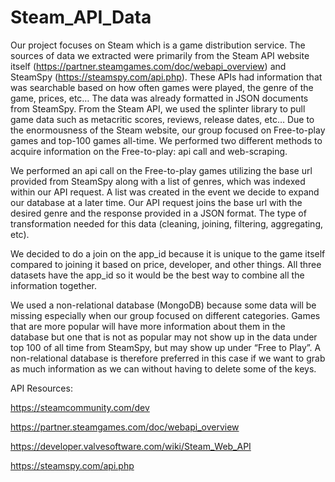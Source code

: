 # Steam_API_Data
Our project focuses on Steam which is a game distribution service. The sources of data we extracted were primarily from the Steam API website itself (https://partner.steamgames.com/doc/webapi_overview) and SteamSpy (https://steamspy.com/api.php). These APIs had information that was searchable based on how often games were played, the genre of the game, prices, etc… The data was already formatted in JSON documents from SteamSpy. From the Steam API, we used the splinter library to pull game data such as metacritic scores, reviews, release dates, etc… Due to the enormousness of the Steam website, our group focused on Free-to-play games and top-100 games all-time. We performed two different methods to acquire information on the Free-to-play: api call and web-scraping.

We performed an api call on the Free-to-play games utilizing the base url provided from SteamSpy along with a list of genres, which was indexed within our API request. A list was created in the event we decide to expand our database at a later time. Our API request joins the base url with the desired genre and the response provided in a JSON format. The type of transformation needed for this data (cleaning, joining, filtering, aggregating, etc).

We decided to do a join on the app_id because it is unique to the game itself compared to joining it based on price, developer, and other things. All three datasets have the app_id so it would be the best way to combine all the information together.

We used a non-relational database (MongoDB) because some data will be missing especially when our group focused on different categories. Games that are more popular will have more information about them in the database but one that is not as popular may not show up in the data under top 100 of all time from SteamSpy, but may show up under “Free to Play”. A non-relational database is therefore preferred in this case if we want to grab as much information as we can without having to delete some of the keys.

API Resources:

https://steamcommunity.com/dev

https://partner.steamgames.com/doc/webapi_overview

https://developer.valvesoftware.com/wiki/Steam_Web_API

https://steamspy.com/api.php 
